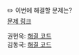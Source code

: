 ✏️ 이번에 해결할 문제는? <br>
[문제 링크](https://leetcode.com/problems/palindrome-linked-list/description/)

권현욱: [해결 코드](https://github.com/woogie01/Algorithm-Hub/blob/main/LeetCode/Easy/0234-palindrome-linked-list/0234-palindrome-linked-list.java) <br>
김동국: [해결 코드]() <br>
